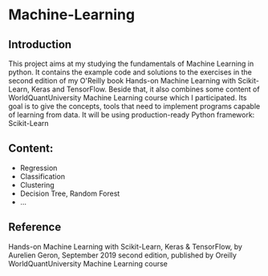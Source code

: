 # Machine-Learning
  ## Introduction
This project aims at my studying the fundamentals of Machine Learning in python. It contains the example code and solutions to the exercises in the second edition of my O'Reilly book Hands-on Machine Learning with Scikit-Learn, Keras and TensorFlow.
Beside that, it also combines some content of WorldQuantUniversity Machine Learning course which I participated. Its goal is to give the concepts, tools that need to implement programs capable of learning from data. It will be using production-ready Python framework: Scikit-Learn
  ## Content:
- Regression
- Classification
- Clustering
- Decision Tree, Random Forest
- ...
 ## Reference
Hands-on Machine Learning with Scikit-Learn, Keras & TensorFlow, by Aurelien Geron, September 2019 second edition, published by Oreilly
WorldQuantUniversity Machine Learning course

